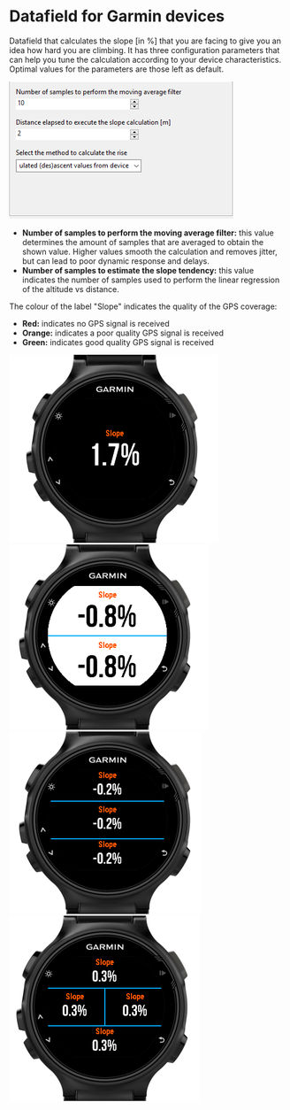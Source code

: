 # Datafield for Garmin devices
Datafield that calculates the slope [in %] that you are facing to give you an idea how hard you are climbing.
It has three configuration parameters that can help you tune the calculation according to your device characteristics.
Optimal values for the parameters are those left as default.

![alt text](https://github.com/mizamae/GarminSlopeDatafield/blob/master/manual/parameters.png)

- <b>Number of samples to perform the moving average filter:</b> this value determines the amount of samples that are averaged to obtain the shown value. Higher values smooth the calculation and removes jitter, but can lead to poor dynamic response and delays.
- <b>Number of samples to estimate the slope tendency:</b> this value indicates the number of samples used to perform the linear regression of the altitude vs distance.

The colour of the label "Slope" indicates the quality of the GPS coverage:

- <b>Red:</b> indicates no GPS signal is received
- <b>Orange:</b> indicates a poor quality GPS signal is received
- <b>Green:</b> indicates good quality GPS signal is received

![alt text](https://github.com/mizamae/GarminSlopeDatafield/blob/master/manual/pic1.png)
![alt text](https://github.com/mizamae/GarminSlopeDatafield/blob/master/manual/pic2.png)
![alt text](https://github.com/mizamae/GarminSlopeDatafield/blob/master/manual/pic3.png)
![alt text](https://github.com/mizamae/GarminSlopeDatafield/blob/master/manual/pic4.png)